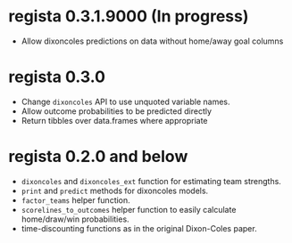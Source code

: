 # regista 0.3.1.9000 (In progress)

 * Allow dixoncoles predictions on data without home/away goal columns

# regista 0.3.0

 * Change `dixoncoles` API to use unquoted variable names.
 * Allow outcome probabilities to be predicted directly
 * Return tibbles over data.frames where appropriate

# regista 0.2.0 and below

 * `dixoncoles` and `dixoncoles_ext` function for estimating team strengths.
 * `print` and `predict` methods for dixoncoles models.
 * `factor_teams` helper function.
 * `scorelines_to_outcomes` helper function to easily calculate home/draw/win
 probabilities.
 * time-discounting functions as in the original Dixon-Coles paper.
